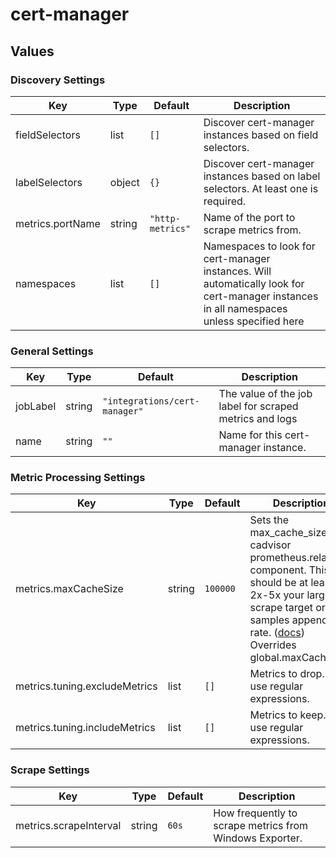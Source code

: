 # cert-manager

## Values

### Discovery Settings

| Key | Type | Default | Description |
|-----|------|---------|-------------|
| fieldSelectors | list | `[]` | Discover cert-manager instances based on field selectors. |
| labelSelectors | object | `{}` | Discover cert-manager instances based on label selectors. At least one is required. |
| metrics.portName | string | `"http-metrics"` | Name of the port to scrape metrics from. |
| namespaces | list | `[]` | Namespaces to look for cert-manager instances. Will automatically look for cert-manager instances in all namespaces unless specified here |

### General Settings

| Key | Type | Default | Description |
|-----|------|---------|-------------|
| jobLabel | string | `"integrations/cert-manager"` | The value of the job label for scraped metrics and logs |
| name | string | `""` | Name for this cert-manager instance. |

### Metric Processing Settings

| Key | Type | Default | Description |
|-----|------|---------|-------------|
| metrics.maxCacheSize | string | `100000` | Sets the max_cache_size for cadvisor prometheus.relabel component. This should be at least 2x-5x your largest scrape target or samples appended rate. ([docs](https://grafana.com/docs/alloy/latest/reference/components/prometheus.relabel/#arguments)) Overrides global.maxCacheSize |
| metrics.tuning.excludeMetrics | list | `[]` | Metrics to drop. Can use regular expressions. |
| metrics.tuning.includeMetrics | list | `[]` | Metrics to keep. Can use regular expressions. |

### Scrape Settings

| Key | Type | Default | Description |
|-----|------|---------|-------------|
| metrics.scrapeInterval | string | `60s` | How frequently to scrape metrics from Windows Exporter. |
